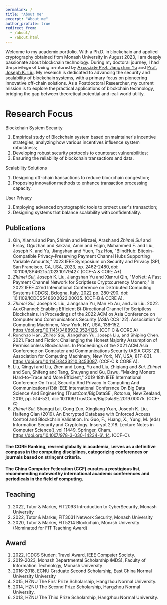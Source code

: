 ```yaml
---
permalink: /
title: "About me"
excerpt: "About me"
author_profile: true
redirect_from: 
  - /about/
  - /about.html
---
```


Welcome to my academic portfolio. With a Ph.D. in blockchain and applied cryptography obtained from Monash University in August 2023, I am deeply passionate about blockchain technology. During my doctoral journey, I had the privilege of being mentored by [Associate Prof. Jiangshan Yu](https://www.jiangshanyu.com/) and [Prof. Joseph K. Liu](https://users.monash.edu.au/~kailiu/). My research is dedicated to advancing the security and scalability of blockchain systems, with a primary focus on pioneering innovative off-chain solutions. As a Postdoctoral Researcher, my current mission is to explore the practical applications of blockchain technology, bridging the gap between theoretical potential and real-world utility.


Research Focus
======
Blockchain System Security
1. Empirical study of Blockchain system based on maintainer's incentive strategies, analyzing how various incentives influence system robustness;
2. Developing robust security protocols to counteract vulnerabilities;
3. Ensuring the reliability of blockchain transactions and data.

Scalability Solutions
1. Designing off-chain transactions to reduce blockchain congestion;
2. Proposing innovation methods to enhance transaction processing capacity.

User Privacy
1. Employing advanced cryptographic tools to protect user's transaction;
2. Designing systems that balance scalability with confidentiality.


Publications
------
1. Qin, Xianrui and Pan, Shimin and Mirzaei, Arash and *Zhimei Sui* and Ersoy, Oğuzhan and Sakzad, Amin and Esgin, Muhammed F. and Liu, Joseph K. and Yu, Jiangshan and Yuen, Tsz Hon, "BlindHub: Bitcoin-Compatible Privacy-Preserving Payment Channel Hubs Supporting Variable Amounts," 2023 IEEE Symposium on Security and Privacy (SP), San Francisco, CA, USA, 2023, pp. 2462-2480, doi: 10.1109/SP46215.2023.10179427. (CCF-A & CORE A*)
2. *Zhimei Sui*, Joseph K. Liu, Jiangshan Yu and Xianrui Qin, "MoNet: A Fast Payment Channel Network for Scriptless Cryptocurrency Monero," in 2022 IEEE 42nd International Conference on Distributed Computing Systems (ICDCS), Bologna, Italy, 2022 pp. 280-290. doi: 10.1109/ICDCS54860.2022.00035. (CCF-B & CORE A).
3. *Zhimei Sui*, Joseph K. Liu, Jiangshan Yu, Man Ho Au, and Jia Liu. 2022. AuxChannel: Enabling Efficient Bi-Directional Channel for Scriptless Blockchains. In Proceedings of the 2022 ACM on Asia Conference on Computer and Communications Security (ASIA CCS '22). Association for Computing Machinery, New York, NY, USA, 138–152. 
https://doi.org/10.1145/3488932.3524126.  (CCF-C & CORE A)
4. Runchao Han, *Zhimei Sui*, Jiangshan Yu, Joseph Liu, and Shiping Chen. 2021. Fact and Fiction: Challenging the Honest Majority Assumption of Permissionless Blockchains. In Proceedings of the 2021 ACM Asia Conference on Computer and Communications Security (ASIA CCS '21). Association for Computing Machinery, New York, NY, USA, 817–831. https://doi.org/10.1145/3433210.3453087. (CCF-C & CORE A).
5. Liu, Qingyi and Liu, Zhen and Long, Yu and Liu, Zhiqiang and *Sui, Zhimei* and Sun, Shifeng and Tang, Shuyang and Gu, Dawu, "Making Monero Hard-to-Trace and More Efficient," 2019 18th IEEE International Conference On Trust, Security And Privacy In Computing And Communications/13th IEEE International Conference On Big Data Science And Engineering (TrustCom/BigDataSE), Rotorua, New Zealand, 2019, pp. 514-521, doi: 10.1109/TrustCom/BigDataSE.2019.00075. (CCF-C) 
6. *Zhimei Sui*, Shangqi Lai, Cong Zuo, Xingliang Yuan, Joseph K. Liu, Haifeng Qian (2019). An Encrypted Database with Enforced Access Control and Blockchain Validation. In: Guo, F., Huang, X., Yung, M. (eds) Information Security and Cryptology. Inscrypt 2018. Lecture Notes in Computer Science(), vol 11449. Springer, Cham. https://doi.org/10.1007/978-3-030-14234-6\_14. (CCF-C).

#### The CORE Ranking, revered globally in academia, serves as a definitive compass in the computing disciplines, categorizing conferences or journals based on stringent criteria. 

#### The China Computer Federation (CCF) curates a prestigious list, recommending noteworthy international academic conferences and periodicals in the field of computing.

Teaching
------
1. 2022, Tutor & Marker, FIT2093 Introduction to CyberSecurity, Monash University
2. 2022, Tutor & Marker, FIT3031 Network Security, Monash University
3. 2020, Tutor & Marker, FIT5214 Blockchain, Monash University (Nominated for FIT Teaching Award)

Award
------
1. 2022, ICDCS Student Travel Award, IEEE Computer Society.
2. 2019-2023, Monash Departmental Scholarship (MDS), Faculty of Information Technology, Monash University
3. 2016-2018, ECNU Graduate Second Scholarship, East China Normal University University.
4. 2015, HZNU The First Prize Scholarship, Hangzhou Normal University.
5. 2014, HZNU The Second Prize Scholarship, Hangzhou Normal University.
6. 2013, HZNU The Third Prize Scholarship, Hangzhou Normal University.
